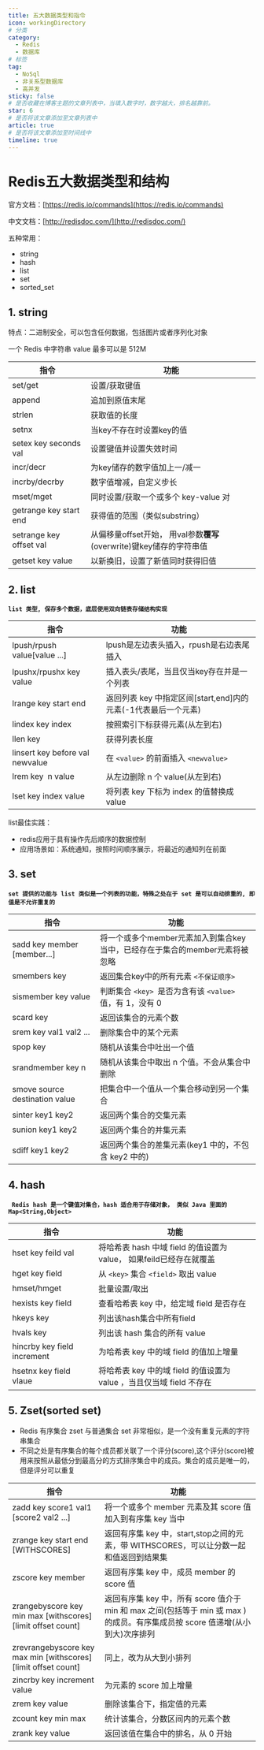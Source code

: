 ```yaml
---
title: 五大数据类型和指令
icon: workingDirectory
# 分类
category:
  - Redis
  - 数据库
# 标签
tag:
  - NoSql
  - 非关系型数据库
  - 高并发
sticky: false
# 是否收藏在博客主题的文章列表中，当填入数字时，数字越大，排名越靠前。
star: 6
# 是否将该文章添加至文章列表中
article: true
# 是否将该文章添加至时间线中
timeline: true
---
```

# Redis五大数据类型和结构

官方文档：[https://redis.io/commands](https://redis.io/commands)

中文文档：[http://redisdoc.com/](http://redisdoc.com/)

五种常用：

- string
- hash
- list
- set
- sorted_set

## 1. string

特点：二进制安全，可以包含任何数据，包括图片或者序列化对象

一个 Redis 中字符串 value 最多可以是 512M

| 指令                    | 功能                                                                       |
| ----------------------- | -------------------------------------------------------------------------- |
| set/get                 | 设置/获取键值                                                              |
| append                  | 追加到原值末尾                                                             |
| strlen                  | 获取值的长度                                                               |
| setnx                   | 当key不存在时设置key的值                                                   |
| setex key seconds val   | 设置键值并设置失效时间                                                     |
| incr/decr               | 为key储存的数字值加上一/减一                                               |
| incrby/decrby           | 数字值增减，自定义步长                                                     |
| mset/mget               | 同时设置/获取一个或多个 key-value 对                                       |
| getrange key start end  | 获得值的范围（类似substring）                                              |
| setrange key offset val | 从偏移量offset开始， 用val参数**覆写**(overwrite)键key储存的字符串值 |
| getset key value        | 以新换旧，设置了新值同时获得旧值                                           |

## 2. list

**`list 类型, 保存多个数据，底层使用双向链表存储结构实现`**

| 指令                            | 功能                                                           |
| ------------------------------- | -------------------------------------------------------------- |
| lpush/rpush value[value ...]    | lpush是左边表头插入，rpush是右边表尾插入                       |
| lpushx/rpushx key value         | 插入表头/表尾，当且仅当key存在并是一个列表                     |
| lrange key start end            | 返回列表 key 中指定区间[start,end]内的元素(-1代表最后一个元素) |
| lindex key index                | 按照索引下标获得元素(从左到右)                                 |
| llen key                        | 获得列表长度                                                   |
| linsert key before val newvalue | 在 `<value>` 的前面插入 `<newvalue>`                       |
| lrem key  n value              | 从左边删除 n 个 value(从左到右)                                |
| lset key index value            | 将列表 key 下标为 index 的值替换成 value                       |

list最佳实践：

- redis应用于具有操作先后顺序的数据控制
- 应用场景如：系统通知，按照时间顺序展示，将最近的通知列在前面

## 3. set

**`set 提供的功能与 list 类似是一个列表的功能，特殊之处在于 set 是可以自动排重的, 即值是不允许重复的`**

| 指令                           | 功能                                                                        |
| ------------------------------ | --------------------------------------------------------------------------- |
| sadd key member [member...]    | 将一个或多个member元素加入到集合key当中，已经存在于集合的member元素将被忽略 |
| smembers key                   | 返回集合key中的所有元素 `<不保证顺序>`                                    |
| sismember key value            | 判断集合 `<key> `是否为含有该 `<value>` 值，有 1，没有 0                |
| scard key                      | 返回该集合的元素个数                                                        |
| srem key val1 val2 ...         | 删除集合中的某个元素                                                        |
| spop key                       | 随机从该集合中吐出一个值                                                    |
| srandmember key n              | 随机从该集合中取出 n 个值。不会从集合中删除                                 |
| smove source destination value | 把集合中一个值从一个集合移动到另一个集合                                    |
| sinter key1 key2               | 返回两个集合的交集元素                                                      |
| sunion key1 key2               | 返回两个集合的并集元素                                                      |
| sdiff key1 key2                | 返回两个集合的差集元素(key1 中的，不包含 key2 中的)                         |

## 4. hash

**` Redis hash 是一个键值对集合，hash 适合用于存储对象， 类似 Java 里面的Map<String,Object>`**

| 指令                        | 功能                                                                 |
| --------------------------- | -------------------------------------------------------------------- |
| hset key feild val          | 将哈希表 hash 中域 field 的值设置为value， 如果feild已经存在就覆盖  |
| hget key field              | 从 `<key>` 集合 `<field>` 取出 value                             |
| hmset/hmget                 | 批量设置/取出                                                        |
| hexists key field           | 查看哈希表 key 中，给定域 field 是否存在                             |
| hkeys key                   | 列出该hash集合中所有field                                            |
| hvals key                   | 列出该 hash 集合的所有 value                                         |
| hincrby key field increment | 为哈希表 key 中的域 field 的值加上增量                               |
| hsetnx key field vlaue      | 将哈希表 key 中的域 field 的值设置为 value ，当且仅当域 field 不存在 |

## 5. Zset(sorted set)

- Redis 有序集合 zset 与普通集合 set 非常相似，是一个没有重复元素的字符串集合
- 不同之处是有序集合的每个成员都关联了一个评分(score),这个评分(score)被用来按照从最低分到最高分的方式排序集合中的成员。集合的成员是唯一的，但是评分可以重复

| 指令                                                                | 功能                                                                                                                         |
| ------------------------------------------------------------------- | ---------------------------------------------------------------------------------------------------------------------------- |
| zadd key score1 val1 [score2 val2 ...]                              | 将一个或多个 member 元素及其 score 值加入到有序集 key 当中                                                                   |
| zrange key start end [WITHSCORES]                                   | 返回有序集 key 中，start,stop之间的元素，带 WITHSCORES，可以让分数一起和值返回到结果集                                       |
| zscore key member                                                   | 返回有序集 key 中，成员 member 的 score 值                                                                                   |
| zrangebyscore key<br /> min max [withscores] [limit offset count]   | 返回有序集 key 中，所有 score 值介于min 和 max 之间(包括等于 min 或 max )的成员。有序集成员按 score 值递增(从小到大)次序排列 |
| zrevrangebyscore key<br />max min [withscores] [limit offset count] | 同上，改为从大到小排列                                                                                                       |
| zincrby key increment value                                         | 为元素的 score 加上增量                                                                                                      |
| zrem key value                                                      | 删除该集合下，指定值的元素                                                                                                   |
| zcount key min max                                                  | 统计该集合，分数区间内的元素个数                                                                                             |
| zrank key value                                                     | 返回该值在集合中的排名，从 0 开始                                                                                            |
